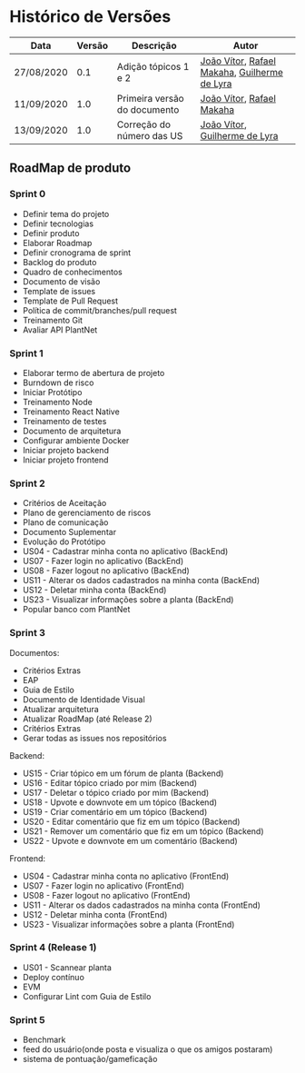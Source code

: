 # Histórico de Versões

|Data           |Versão     |Descrição          |Autor                   |
| ----------------------------| --------------------------- | ------------------------------------  | ----------------------|
|27/08/2020|0.1| Adição tópicos 1 e 2 |[João Vítor](http://github.com/joaovitorml), [Rafael Makaha](http://github.com/rafaelmakaha), [Guilherme de Lyra](http://github.com/guilhermedlyra) |
|11/09/2020|1.0| Primeira versão do documento |[João Vítor](http://github.com/joaovitorml), [Rafael Makaha](http://github.com/rafaelmakaha) |
|13/09/2020|1.0| Correção do número das US|[João Vítor](http://github.com/joaovitorml), [Guilherme de Lyra](http://github.com/guilhermedlyra)  |

## RoadMap de produto

### Sprint 0

* Definir tema do projeto
* Definir tecnologias
* Definir produto
* Elaborar Roadmap
* Definir cronograma de sprint
* Backlog do produto
* Quadro de conhecimentos
* Documento de visão
* Template de issues
* Template de Pull Request
* Política de commit/branches/pull request
* Treinamento Git
* Avaliar API PlantNet
  
### Sprint 1

* Elaborar termo de abertura de projeto
* Burndown de risco
* Iniciar Protótipo
* Treinamento Node
* Treinamento React Native
* Treinamento de testes
* Documento de arquitetura
* Configurar ambiente Docker
* Iniciar projeto backend
* Iniciar projeto frontend
  
### Sprint 2

* Critérios de Aceitação
* Plano de gerenciamento de riscos
* Plano de comunicação
* Documento Suplementar
* Evolução do Protótipo
* US04 - Cadastrar minha conta no aplicativo (BackEnd)
* US07 - Fazer login no aplicativo (BackEnd)
* US08 - Fazer logout no aplicativo (BackEnd)
* US11 - Alterar os dados cadastrados na minha conta (BackEnd)
* US12 - Deletar minha conta (BackEnd)
* US23 - Visualizar informações sobre a planta (BackEnd)
* Popular banco com PlantNet

### Sprint 3

Documentos:

* Critérios Extras
* EAP
* Guia de Estilo
* Documento de Identidade Visual
* Atualizar arquitetura
* Atualizar RoadMap (até Release 2)
* Critérios Extras
* Gerar todas as issues nos repositórios

Backend:
* US15 - Criar tópico em um fórum de planta (Backend)
* US16 - Editar tópico criado por mim (Backend)
* US17 - Deletar o tópico criado por mim (Backend)
* US18 - Upvote e downvote em um tópico (Backend)
* US19 - Criar comentário em um tópico (Backend)
* US20 - Editar comentário que fiz em um tópico (Backend)
* US21 - Remover um comentário que fiz em um tópico (Backend)
* US22 - Upvote e downvote em um comentário (Backend)

Frontend:
* US04 - Cadastrar minha conta no aplicativo (FrontEnd)
* US07 - Fazer login no aplicativo (FrontEnd)
* US08 - Fazer logout no aplicativo (FrontEnd)
* US11 - Alterar os dados cadastrados na minha conta (FrontEnd)
* US12 - Deletar minha conta (FrontEnd)
* US23 - Visualizar informações sobre a planta (FrontEnd)

### Sprint 4 (Release 1)

* US01 - Scannear planta
* Deploy contínuo
* EVM
* Configurar Lint com Guia de Estilo

### Sprint 5

* Benchmark
* feed do usuário(onde posta e visualiza o que os amigos postaram)
* sistema de pontuação/gameficação
